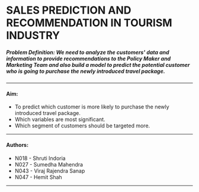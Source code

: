 # **SALES PREDICTION AND RECOMMENDATION IN TOURISM INDUSTRY**

##### **Problem Definition:** We need to analyze the customers' data and information to provide recommendations to the Policy Maker and Marketing Team and also build a model to predict the potential customer who is going to purchase the newly introduced travel package.

---
#### **Aim:** 
- To predict which customer is more likely to purchase the newly introduced travel package.
- Which variables are most significant. 
- Which segment of customers should be targeted more.

---

#### **Authors:**
- N018 - Shruti Indoria
- N027 - Sumedha Mahendra
- N043 - Viraj Rajendra Sanap
- N047 - Hemit Shah
---
